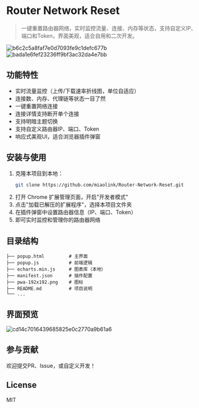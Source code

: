 # Router Network Reset

> 一键重置路由器网络，实时监控流量、连接、内存等状态，支持自定义IP、端口和Token，界面美观，适合自用和二次开发。

![b6c2c5a8faf7e0d7093fe9c1defc677b](https://github.com/user-attachments/assets/5cf350f1-c9d9-45d8-b1c1-60ddd8c97118)
![bada1e6fef23236ff9bf3ac32da4e7bb](https://github.com/user-attachments/assets/cfee088a-91a9-4323-af6b-e91bbbe66c52)



## 功能特性
- 实时流量监控（上传/下载速率折线图，单位自适应）
- 连接数、内存、代理链等状态一目了然
- 一键重置网络连接
- 连接详情支持断开单个连接
- 支持明暗主题切换
- 支持自定义路由器IP、端口、Token
- 响应式美观UI，适合浏览器插件弹窗

## 安装与使用
1. 克隆本项目到本地：
   ```bash
   git clone https://github.com/miaolink/Router-Network-Reset.git
   ```
2. 打开 Chrome 扩展管理页面，开启"开发者模式"
3. 点击"加载已解压的扩展程序"，选择本项目文件夹
4. 在插件弹窗中设置路由器信息（IP、端口、Token）
5. 即可实时监控和管理你的路由器网络

## 目录结构
```
├── popup.html         # 主界面
├── popup.js           # 前端逻辑
├── echarts.min.js     # 图表库（本地）
├── manifest.json      # 插件配置
├── pwa-192x192.png    # 图标
├── README.md          # 项目说明
└── ...
```

## 界面预览
![cd14c7016439685825e0c2770a9b61a6](https://github.com/user-attachments/assets/d9f6f4da-7d6d-45a0-b2ed-cd8afb607159)


## 参与贡献
欢迎提交PR、Issue，或自定义开发！

## License
MIT 
